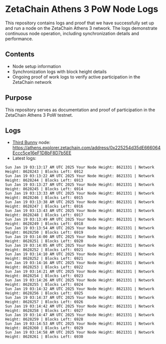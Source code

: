 # ZetaChain Athens 3 PoW Node Logs
This repository contains logs and proof that we have successfully set up and run a node on the ZetaChain Athens 3 network. The logs demonstrate continuous node operation, including synchronization details and performance.

## Contents
- Node setup information
- Synchronization logs with block height details
- Ongoing proof of work logs to verify active participation in the ZetaChain network

## Purpose
This repository serves as documentation and proof of participation in the ZetaChain Athens 3 PoW testnet.

## Logs

- [Third Bunny](https://thirdbunny.xyz/) node: https://athens.explorer.zetachain.com/address/0x225254d35dE666064Eccc5ce16eF1D8bF8D7b5EE
- Latest logs:
```
Sun Jan 19 03:13:17 AM UTC 2025 Your Node Height: 8621331 | Network Height: 8628243 | Blocks Left: 6912
Sun Jan 19 03:13:22 AM UTC 2025 Your Node Height: 8621331 | Network Height: 8628244 | Blocks Left: 6913
Sun Jan 19 03:13:27 AM UTC 2025 Your Node Height: 8621331 | Network Height: 8628245 | Blocks Left: 6914
Sun Jan 19 03:13:33 AM UTC 2025 Your Node Height: 8621331 | Network Height: 8628246 | Blocks Left: 6915
Sun Jan 19 03:13:38 AM UTC 2025 Your Node Height: 8621331 | Network Height: 8628247 | Blocks Left: 6916
Sun Jan 19 03:13:43 AM UTC 2025 Your Node Height: 8621331 | Network Height: 8628248 | Blocks Left: 6917
Sun Jan 19 03:13:49 AM UTC 2025 Your Node Height: 8621331 | Network Height: 8628249 | Blocks Left: 6918
Sun Jan 19 03:13:54 AM UTC 2025 Your Node Height: 8621331 | Network Height: 8628250 | Blocks Left: 6919
Sun Jan 19 03:14:00 AM UTC 2025 Your Node Height: 8621331 | Network Height: 8628251 | Blocks Left: 6920
Sun Jan 19 03:14:05 AM UTC 2025 Your Node Height: 8621331 | Network Height: 8628252 | Blocks Left: 6921
Sun Jan 19 03:14:10 AM UTC 2025 Your Node Height: 8621331 | Network Height: 8628252 | Blocks Left: 6921
Sun Jan 19 03:14:16 AM UTC 2025 Your Node Height: 8621331 | Network Height: 8628253 | Blocks Left: 6922
Sun Jan 19 03:14:21 AM UTC 2025 Your Node Height: 8621331 | Network Height: 8628254 | Blocks Left: 6923
Sun Jan 19 03:14:26 AM UTC 2025 Your Node Height: 8621331 | Network Height: 8628255 | Blocks Left: 6924
Sun Jan 19 03:14:32 AM UTC 2025 Your Node Height: 8621331 | Network Height: 8628256 | Blocks Left: 6925
Sun Jan 19 03:14:37 AM UTC 2025 Your Node Height: 8621331 | Network Height: 8628257 | Blocks Left: 6926
Sun Jan 19 03:14:42 AM UTC 2025 Your Node Height: 8621331 | Network Height: 8628258 | Blocks Left: 6927
Sun Jan 19 03:14:47 AM UTC 2025 Your Node Height: 8621331 | Network Height: 8628259 | Blocks Left: 6928
Sun Jan 19 03:14:53 AM UTC 2025 Your Node Height: 8621331 | Network Height: 8628260 | Blocks Left: 6929
Sun Jan 19 03:14:58 AM UTC 2025 Your Node Height: 8621331 | Network Height: 8628261 | Blocks Left: 6930
```

